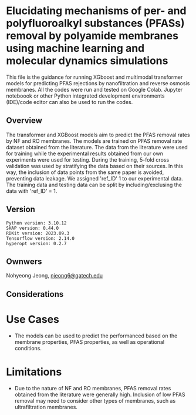 # Elucidating mechanisms of per- and polyfluoroalkyl substances (PFASs) removal by polyamide membranes using machine learning and molecular dynamics simulations

This file is the guidance for running XGboost and multimodal transformer models for predicting PFAS rejections by nanofiltration and reverse osmosis membranes. All the codes were run and tested on Google Colab. Jupyter noteboook or other Python integrated development environments (IDE)/code editor can also be used to run the codes.

## Overview

The transformer and XGBoost models aim to predict the PFAS removal rates by NF and RO membranes. The models are trained on PFAS removal rate dataset obtained from the literature. The data from the literature were used for training while the experimental results obtained from our own experiments were used for testing. During the training, 5-fold cross validation was used by stratifying the data based on their sources. In this way, the inclusion of data points from the same paper is avoided, preventing data leakage. We assigned 'ref_ID' 1 to our experimental data. The training data and testing data can be split by including/exclusing the data with 'ref_ID' = 1. 

## Version

```
Python version: 3.10.12
SHAP version: 0.44.0
RDKit version: 2023.09.3
Tensorflow version: 2.14.0
hyperopt version: 0.2.7
```

## Ownwers
Nohyeong Jeong, njeong6@gatech.edu

## Considerations

# Use Cases
* The models can be used to predict the performanced based on the membrane properties, PFAS properties, as well as operational conditions.

# Limitations
* Due to the nature of NF and RO membranes, PFAS removal rates obtained from the literature were generally high. Inclusion of low PFAS removal may need to consider other types of membranes, such as ultrafiltration membranes.
